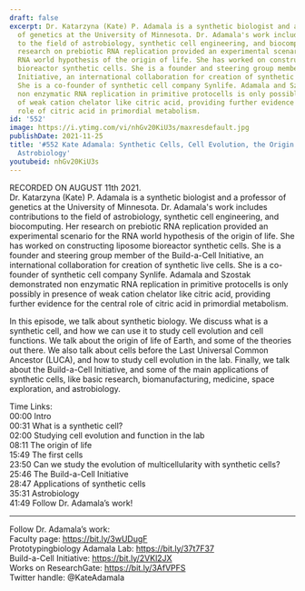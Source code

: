 ```yaml
---
draft: false
excerpt: Dr. Katarzyna (Kate) P. Adamala is a synthetic biologist and a professor
  of genetics at the University of Minnesota. Dr. Adamala's work includes contributions
  to the field of astrobiology, synthetic cell engineering, and biocomputing. Her
  research on prebiotic RNA replication provided an experimental scenario for the
  RNA world hypothesis of the origin of life. She has worked on constructing liposome
  bioreactor synthetic cells. She is a founder and steering group member of the Build-a-Cell
  Initiative, an international collaboration for creation of synthetic live cells.
  She is a co-founder of synthetic cell company Synlife. Adamala and Szostak demonstrated
  non enzymatic RNA replication in primitive protocells is only possibly in presence
  of weak cation chelator like citric acid, providing further evidence for the central
  role of citric acid in primordial metabolism.
id: '552'
image: https://i.ytimg.com/vi/nhGv20KiU3s/maxresdefault.jpg
publishDate: 2021-11-25
title: '#552 Kate Adamala: Synthetic Cells, Cell Evolution, the Origin of Life, and
  Astrobiology'
youtubeid: nhGv20KiU3s
---
```

RECORDED ON AUGUST 11th 2021.  
Dr. Katarzyna (Kate) P. Adamala is a synthetic biologist and a professor of genetics at the University of Minnesota. Dr. Adamala's work includes contributions to the field of astrobiology, synthetic cell engineering, and biocomputing. Her research on prebiotic RNA replication provided an experimental scenario for the RNA world hypothesis of the origin of life. She has worked on constructing liposome bioreactor synthetic cells. She is a founder and steering group member of the Build-a-Cell Initiative, an international collaboration for creation of synthetic live cells. She is a co-founder of synthetic cell company Synlife. Adamala and Szostak demonstrated non enzymatic RNA replication in primitive protocells is only possibly in presence of weak cation chelator like citric acid, providing further evidence for the central role of citric acid in primordial metabolism.

In this episode, we talk about synthetic biology. We discuss what is a synthetic cell, and how we can use it to study cell evolution and cell functions. We talk about the origin of life of Earth, and some of the theories out there. We also talk about cells before the Last Universal Common Ancestor (LUCA), and how to study cell evolution in the lab. Finally, we talk about the Build-a-Cell Initiative, and some of the main applications of synthetic cells, like basic research, biomanufacturing, medicine, space exploration, and astrobiology.

Time Links:  
00:00  Intro  
00:31  What is a synthetic cell?  
02:00  Studying cell evolution and function in the lab  
08:11  The origin of life  
15:49  The first cells  
23:50  Can we study the evolution of multicellularity with synthetic cells?  
25:46  The Build-a-Cell Initiative  
28:47  Applications of synthetic cells  
35:31  Astrobiology  
41:49  Follow Dr. Adamala’s work!

---

Follow Dr. Adamala’s work:  
Faculty page: https://bit.ly/3wUDugF  
Prototypingbiology Adamala Lab: https://bit.ly/37t7F37  
Build-a-Cell Initiative: https://bit.ly/2VKl2JX  
Works on ResearchGate: https://bit.ly/3AfVPFS  
Twitter handle: @KateAdamala
